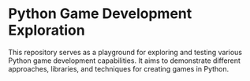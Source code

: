# Python Game Development Exploration

This repository serves as a playground for exploring and testing various Python game development capabilities. It aims to demonstrate different approaches, libraries, and techniques for creating games in Python.
